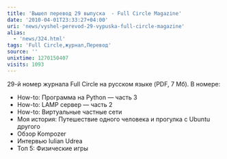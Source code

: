 ```yaml
---
title: 'Вышел перевод 29 выпуска  - Full Circle Magazine'
date: '2010-04-01T23:33:27+04:00'
uri: 'news/vyshel-perevod-29-vypuska-full-circle-magazine'
alias: 
  - 'news/324.html'
tags: 'Full Circle,журнал,Перевод'
source: ''
unixtime: 1270150407
visits: 1093
---
```

29-й номер журнала Full Circle на русском языке (PDF, 7 Мб). В номере:

*   How-to: Программа на Python — часть 3
*   How-to: LAMP сервер — часть 2
*   How-to: Виртуальные частные сети
*   Моя история: Путешествие одного человека и прогулка с Ubuntu другого
*   Обзор Kompozer
*   Интервью Iulian Udrea
*   Топ 5: Физические игры
